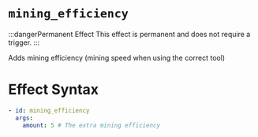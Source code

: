 # `mining_efficiency`

:::dangerPermanent Effect
This effect is permanent and does not require a trigger.
:::

Adds mining efficiency (mining speed when using the correct tool)
# Effect Syntax
```yaml
- id: mining_efficiency
  args:
    amount: 5 # The extra mining efficiency
```